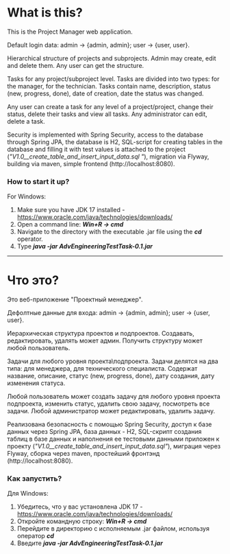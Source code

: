 # What is this?

This is the Project Manager web application.

Default login data: admin -> {admin, admin}; user -> {user, user}.

Hierarchical structure of projects and subprojects. Admin may create, edit and delete them. 
Any user can get the structure.

Tasks for any project/subproject level. Tasks are divided into two types: for the manager, 
for the technician. 
Tasks contain name, description, status (new, progress, done), date of creation, 
date the status was changed.

Any user can create a task for any level of a project/project, change their status, 
delete their tasks and view all tasks. Any administrator can edit, delete a task.

Security is implemented with Spring Security, access to the database through Spring JPA, 
the database is H2, SQL-script for creating tables in the database and filling it with test values is 
attached to the project (*"V1.0__create_table_and_insert_input_data.sql "*), 
migration via Flyway, building via maven, simple frontend (http://localhost:8080).

### How to start it up?
For Windows:
1) Make sure you have JDK 17 installed - https://www.oracle.com/java/technologies/downloads/
2) Open a command line: ***Win+R -> cmd***
3) Navigate to the directory with the executable .jar file using the ***cd*** operator.
4) Type ***java -jar AdvEngineeringTestTask-0.1.jar***

________________________
# Что это?

Это веб-приложение "Проектный менеджер".

Дефолтные данные для входа: admin -> {admin, admin}; user -> {user, user}.

Иерархическая структура проектов и подпроектов. Создавать,
редактировать, удалять может админ. Получить структуру может любой
пользователь.

Задачи для любого уровня проекта\подпроекта. Задачи делятся на два
типа: для менеджера, для технического специалиста. Содержат
название, описание, статус (new, progress, done), дату создания, дату изменения
статуса.

Любой пользователь может создать задачу для любого уровня проекта\
подпроекта, изменить статус, удалить свою задачу, посмотреть все задачи.
Любой администратор может редактировать, удалить задачу.

Реализована безопасность с помощью Spring Security, доступ к базе данных через Spring JPA, 
база данных - H2, SQL-скрипт создания таблиц в базе данных и наполнения ее тестовыми
данными приложен к проекту (*"V1.0__create_table_and_insert_input_data.sql"*), 
миграция через Flyway, сборка через maven, простейший фронтэнд (http://localhost:8080).

### Как запустить?
Для Windows:

1) Убедитесь, что у вас установлена JDK 17 - https://www.oracle.com/java/technologies/downloads/
2) Откройте командную строку: ***Win+R -> cmd***
3) Перейдите в директорию с исполняемым .jar файлом, используя оператор ***cd***
4) Введите ***java -jar AdvEngineeringTestTask-0.1.jar***
